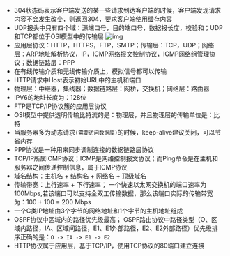 * 304状态码表示客户端发送的某一些请求到达客户端的时候，客户端发现请求内容不会发生改变，则返回304，要求客户端使用缓存内容
* UDP报头中只有四个域：源端口号，目的端口号，数据报长度，校验和；UDP和TCP都位于OSI模型中的传输层
  ![img](http://uploadfiles.nowcoder.com/images/20160413/264971_1460527668962_5A277F99B9B606D43AA30A957B09ED44)
* 应用层协议：HTTP，HTTPS，FTP，SMTP；传输层：TCP，UDP；网络层：ARP地址解析协议，IP，ICMP网络报文控制协议，IGMP网络组管理协议；数据链路层：PPP
* 在有线传输介质和无线传输介质上，模拟信号都可以传输
* HTTP请求中Host表示初始URL中的主机和端口
* 物理层：中继器，集线器；数据链路层：网桥，交换机；网络层：路由器
* IPV6的地址长度为：128位
* FTP是TCP/IP协议簇的应用层协议
* OSI模型中提供透明传输比特流的是：物理层，并且物理层的传输单位是：比特
* 当服务器多为动态请求`(需要访问数据库)`的时候，keep-alive建议关闭，可以节省内存
* PPP协议是一种用来同步调制连接的数据链路层协议
* TCP/IP所属ICMP协议；ICMP是网络控制报文协议；而Ping命令是在主机和服务器之间传递控制信息，属于ICMP协议
* 域名结构：主机名 + 结构名 +  网络名 + 顶级域名
* 传输带宽：上行速率 + 下行速率；
  一个快速以太网交换机的端口速率为100Mbps,若该端口可以支持全双工传输数据，那么该端口实际的传输带宽为：100 + 100 = 200 Mbps
* 一个C类IP地址由3个字节的网络地址和1个字节的主机地址组成
* OSPF协议中区域内的路径优先级最高；
  OSPF路由协议中路径类型（O、区域内路径，IA、区域间路径，E1、E1外部路径，E2、E2外部路径）优先级排序正确的是：`O -> IA -> E1 -> E2`
* HTTP协议属于应用层，基于TCP/IP，使用TCP协议的80端口建立连接

